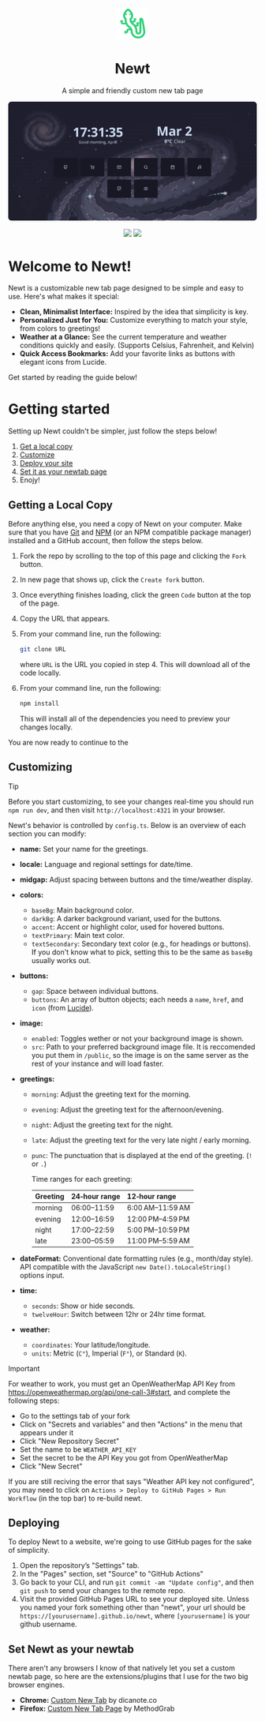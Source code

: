 <p align="center">
    <img src="./public/favicon.svg" height="64">
</p>
<h1 align="center">Newt</h1>

<p align="center">A simple and friendly custom new tab page</p>

![alt text](./README_DEPS/image.png)

<p align="center">
    <img src="https://github.com/arithefirst/newt/actions/workflows/prettier.yml/badge.svg" href="https://github.com/arithefirst/newt/actions/workflows/prettier.yml">
    <img src="https://github.com/arithefirst/newt/actions/workflows/eslint.yml/badge.svg" href="https://github.com/arithefirst/newt/actions/workflows/eslint.yml">
</p>

# Welcome to Newt!

Newt is a customizable new tab page designed to be simple and easy to use. Here's what makes it special:

- **Clean, Minimalist Interface:** Inspired by the idea that simplicity is key.
- **Personalized Just for You:** Customize everything to match your style, from colors to greetings!
- **Weather at a Glance:** See the current temperature and weather conditions quickly and easily. (Supports Celsius, Fahrenheit, and Kelvin)
- **Quick Access Bookmarks:** Add your favorite links as buttons with elegant icons from Lucide.

Get started by reading the guide below!

# Getting started

Setting up Newt couldn't be simpler, just follow the steps below!

<!-- no toc -->

1. [Get a local copy](#getting-a-local-copy)
2. [Customize](#customizing)
3. [Deploy your site](#deploying)
4. [Set it as your newtab page](#set-newt-as-your-newtab)
5. Enojy!

## Getting a Local Copy

Before anything else, you need a copy of Newt on your computer. Make sure that you have [Git](https://git-scm.com/) and [NPM](https://docs.npmjs.com/downloading-and-installing-node-js-and-npm) (or an NPM compatible package manager) installed and a GitHub account, then follow the steps below.

1. Fork the repo by scrolling to the top of this page and clicking the `Fork` button.
2. In new page that shows up, click the `Create fork` button.
3. Once everything finishes loading, click the green `Code` button at the top of the page.
4. Copy the URL that appears.
5. From your command line, run the following:

   ```bash
   git clone URL
   ```

   where `URL` is the URL you copied in step 4. This will download all of the code locally.

6. From your command line, run the following:

   ```bash
   npm install
   ```

   This will install all of the dependencies you need to preview your changes locally.

You are now ready to continue to the

## Customizing

> [!TIP]
> Before you start customizing, to see your changes real-time you should run `npm run dev`, and then visit `http://localhost:4321` in your browser.

Newt's behavior is controlled by `config.ts`. Below is an overview of each section you can modify:

- **name:** Set your name for the greetings.
- **locale:** Language and regional settings for date/time.
- **midgap:** Adjust spacing between buttons and the time/weather display.

- **colors:**

  - `baseBg`: Main background color.
  - `darkBg`: A darker background variant, used for the buttons.
  - `accent`: Accent or highlight color, used for hovered buttons.
  - `textPrimary`: Main text color.
  - `textSecondary`: Secondary text color (e.g., for headings or buttons). If you don't know what to pick, setting this to be the same as `baseBg` usually works out.

- **buttons:**

  - `gap`: Space between individual buttons.
  - `buttons`: An array of button objects; each needs a `name`, `href`, and `icon` (from [Lucide](https://lucide.dev)).

- **image:**

  - `enabled`: Toggles wether or not your background image is shown.
  - `src`: Path to your preferred background image file. It is reccomended you put them in `/public`, so the image is on the same server as the rest of your instance and will load faster.

- **greetings:**

  - `morning`: Adjust the greeting text for the morning.
  - `evening`: Adjust the greeting text for the afternoon/evening.
  - `night`: Adjust the greeting text for the night.
  - `late`: Adjust the greeting text for the very late night / early morning.
  - `punc`: The punctuation that is displayed at the end of the greeting. (`!` or `.`)

    Time ranges for each greeting:

    | Greeting | 24‑hour range | 12‑hour range    |
    | -------- | ------------- | ---------------- |
    | morning  | 06:00–11:59   | 6:00 AM–11:59 AM |
    | evening  | 12:00–16:59   | 12:00 PM–4:59 PM |
    | night    | 17:00–22:59   | 5:00 PM–10:59 PM |
    | late     | 23:00–05:59   | 11:00 PM–5:59 AM |

- **dateFormat:** Conventional date formatting rules (e.g., month/day style). API compatible with the JavaScript `new Date().toLocaleString()` options input.

- **time:**

  - `seconds`: Show or hide seconds.
  - `twelveHour`: Switch between 12hr or 24hr time format.

- **weather:**

  - `coordinates`: Your latitude/longitude.
  - `units`: Metric (`C°`), Imperial (`F°`), or Standard (`K`).

> [!IMPORTANT]
> For weather to work, you must get an OpenWeatherMap API Key from https://openweathermap.org/api/one-call-3#start, and complete the following steps:
>
> - Go to the settings tab of your fork
> - Click on "Secrets and variables" and then "Actions" in the menu that appears under it
> - Click "New Repository Secret"
> - Set the name to be `WEATHER_API_KEY`
> - Set the secret to be the API Key you got from OpenWeatherMap
> - Click "New Secret"
>
> If you are still reciving the error that says "Weather API key not configured", you may need to click on `Actions > Deploy to GitHub Pages > Run Workflow` (in the top bar) to re-build newt.

## Deploying

To deploy Newt to a website, we're going to use GitHub pages for the sake of simplicity.

1. Open the repository’s "Settings" tab.
2. In the "Pages" section, set "Source" to "GitHub Actions"
3. Go back to your CLI, and run `git commit -am "Update config"`, and then `git push` to send your changes to the remote repo.
4. Visit the provided GitHub Pages URL to see your deployed site. Unless you named your fork something other than "newt", your url should be `https://[yourusername].github.io/newt`, where `[yourusername]` is your github username.

## Set Newt as your newtab

There aren't any browsers I know of that natively let you set a custom newtab page, so here are the extensions/plugins that I use for the two big browser engines.

- **Chrome:** [Custom New Tab](https://chromewebstore.google.com/detail/custom-new-tab/lfjnnkckddkopjfgmbcpdiolnmfobflj?hl=en-US) by dicanote.co
- **Firefox:** [Custom New Tab Page](https://addons.mozilla.org/en-US/firefox/addon/custom-new-tab-page/) by MethodGrab
